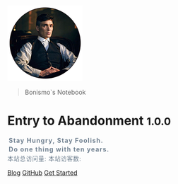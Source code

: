 ![logo](_media/icon.png)
> Bonismo`s Notebook

# Entry to Abandonment <small>1.0.0</small> 

<div style="color: slategray;letter-spacing:1pt;font-weight: bolder;margin: 3px">Stay Hungry, Stay Foolish.</div>
<div style="color: slategray;letter-spacing:1pt;font-weight: bolder;margin: 3px"> Do one thing with ten years.</div>

<span id="busuanzi_container_site_pv" style="color: slategray;letter-spacing:0.5pt;;font-size: 10pt">
    本站总访问量: <span id="busuanzi_value_site_pv"></span>
</span>
<span id="busuanzi_container_site_uv" style="color: slategray;letter-spacing:0.5pt;font-size: 10pt">
  本站访客数: <span id="busuanzi_value_site_uv"></span>
</span>

[Blog](http://bonismo.ink)
[GitHub](https://github.com/StayHungryStayFoolish/Notebook/tree/master/docs)
[Get Started](README.md)



